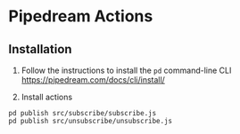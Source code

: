 # Pipedream Actions


## Installation

1. Follow the instructions to install the `pd` command-line CLI https://pipedream.com/docs/cli/install/

2. Install actions

```
pd publish src/subscribe/subscribe.js
pd publish src/unsubscribe/unsubscribe.js
```
